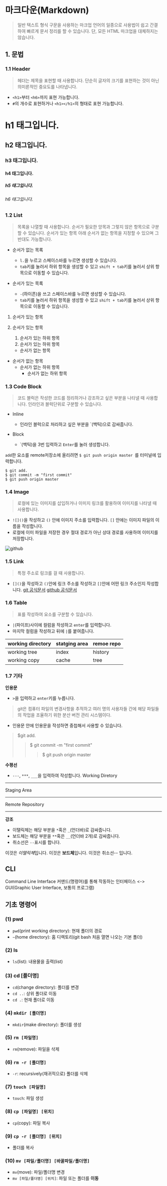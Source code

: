 # 마크다운(Markdown)
> 일반 텍스트 형식 구문을 사용하는 마크업 언어의 일종으로 사용법이 쉽고 간결하여 빠르게 문서 정리를 할 수 있습니다. 단, 모든 HTML 마크업을 대체하지는 않습니다.


## 1. 문법
### 1.1 Header
> 헤더는 제목을 표현할 때 사용합니다. 단순히 글자의 크기를 표현하는 것이 아닌 의미론적인 중요도를 나타냅니다.

* `<h1>`부터 `<h6>`까지 표현 가능합니다.
* `#`의 개수로 표현하거나 `<h1></h1>`의 형태로 표현 가능합니다.

# h1 태그입니다.
## h2 태그입니다.
### h3 태그입니다.
#### h4 태그입니다.
##### h5 태그입니다.
###### h6 태그입니다.



### 1.2 List
> 목록을 나열할 때 사용합니다. 순서가 필요한 앙목과 그렇지 않은 항목으로 구분할 수 있습니다. 순서가 있는 항목 아래 순서가 없는 항목을 지정할 수 있으며 그 반대도 가능합니다.

* 순서가 없는 목록
  * `l.`을 누르고 스페이스바를 누르면 생성할 수 있습니다.
  * `tab`키를 눌러서 하위 항목을 생성할 수 있고 `shift + tab`키를 눌러서 상위 항목으로 이동할 수 있습니다.

* 순서가 있는 목록 
  * `-`(하이픈)을 쓰고 스페이스바를 누르면 생성할 수 있습니다.
  * `tab`키를 눌러서 하위 항목을 생성할 수 있고 `shift + tab`키를 눌러서 상위 항목으로 이동할 수 있습니다.

1. 순서가 있는 항목
2. 순서가 있는 항목
   1. 순서가 있는 하위 항목
   2. 순서가 있는 하위 항목

	* 순서가 없는 항목

 * 순서가 없는 항목
   * 순서가 없는 하위 항목
     	* 순서가 없는 하위 항목



### 1.3 Code Block
> 코드 블럭은 작성한 코드를 정리하거나 강조하고 싶은 부분을 나타낼 때 사용합니다. 인라인과 블럭단위로 구분할 수 있습니다.

* Inline
  * 인라인 블럭으로 처리하고 싶은 부분을 `(백틱)으로 감싸줍니다.

* Block
  * \`(백틱)을 3번 입력하고  ```Enter```를 눌러 생성합니다.

`add`한 요소를 remote저장소에 올리려면 `$ git push origin master `를 터미널에 입력합니다.

```
$ git add.
$ git commit -m "first commit"
$ git push origin master
```


### 1.4 Image
> 로컬에 있는 이미지를 삽입하거나 이미지 링크를 활용하여 이미지를 나타낼 때 사용합니다.

* `![]()`을 작성하고 `()` 안에 이미지 주소를 입력합니다. `[]` 안에는 이미지 파일의 이름을 작성합니다.
* 로컬에 이미 파일을 저장한 경우 절대 경로가 아닌 상대 경로를 사용하여 이미지를 저장합니다.

![github](https://media.vlpt.us/images/sunnu16/post/6a979297-74b8-4035-b49c-b94431c95f71/1f265e2d4c43.jpg)



### 1.5  Link
> 특정 주소로 링크를 걸 때 사용합니다.

* `[]()`을 작성하고 `()`안에 링크 주소를 작성하고 `[]`안에 어떤 링크 주소인지 작성합니다.
[git 공식문서]()
[github 공식문서]()



### 1.6 Table
> 표를 작성하여 요소를 구분할 수 있습니다.

* `|`(파이프)사이에 컬럼을 작성하고 `enter`를 입력합니다.
* 마지막 컬럼을 작성하고 뒤에 `|`를 붙여줍니다.

| **working directory** | **statging area** | **remoe repo** |
| --------------------- | ----------------- | -------------- |
| working tree          | index             | history        |
| working copy          | cache             | tree           |



### 1.7 기타
**인용문**

*  `>`을 입력하고 `enter`키를 누릅니다.
> git은 컴퓨터 파일의 변경사항을 추적하고 여러 명의 사용자들 간에 해당 파일들의 작업을 조율하기 위한 분산 버전 관리 시스템이다.

* 인용문 안에 인용문을 작성하면 중첩해서 사용할 수 있습니다.
> $git add.
>
> > $ git commit -m "first commit"
> >
> > > $ git push origin master

**수평선** 
* `---`, `***`, `___`을 입력하여 작성합니다.
Working Diretory
-----------------------------------
Staging Area
****
Remote Repository
____


**강조**

* 이탤릭체는 해당 부분을 `*`혹은 `_`(언더바)로 감싸줍니다.
* 보드체는 해당 부분을 `**`혹은 `__`(언더바 2개)로 감싸줍니다.
* 취소선은 `--`표시를 합니다.

이것은 *이탤릭체*입니다.
이것은 **보드체**입니다.
이것은 취소선-- 입니다.


## CLI
Command Line Interface
커맨드(명령어)를 통해 작동하는 인터페이스
<-> GUI(Graphic User Interface, 보통의 프로그램)



## 기초 명령어
### (1) pwd
* `pwd`(print working directory): 현재 폴더의 경로
* `~`(home directory): 홈 디렉토리(git bash 처음 열면 나오는 기본 폴더)

### (2) ls
* `ls`(list): 내용물을 출력(list)

### (3) cd [폴더명]
* `cd`(change directory): 폴더를 변경
* `cd ..`: 상위 폴더로 이동
* `cd .`: 현재 폴더로 이동

### (4) `mkdir [폴더명]`
* `mkdir`(make directory): 폴더를 생성

### (5) `rm [파일명]`
* `rm`(remove): 파일을 삭제

### (6) `rm -r [폴더명]`
* `-r`: recursively(재귀적으로) 폴더를 삭제

### (7) `touch [파일명]`
* `touch`: 파일 생성

### (8) `cp [파일명] [위치]`
* `cp`(copy): 파일 복사

### (9) `cp -r [폴더명] [위치]`
* 폴더를 복사

### (10) `mv [파일/폴더명] [바꿀파일/폴더명]`
* `mv`(move): 파일/폴더명 변경
* `mv [파일/폴더명] [위치]`: 파일 또는 폴더를 **이동**